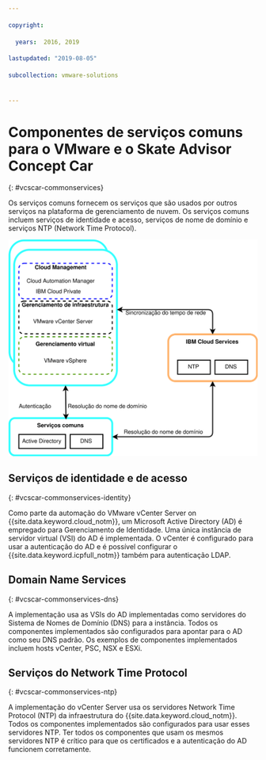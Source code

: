 ```yaml
---

copyright:

  years:  2016, 2019

lastupdated: "2019-08-05"

subcollection: vmware-solutions


---
```


# Componentes de serviços comuns para o VMware e o Skate Advisor Concept Car
{: #vcscar-commonservices}

Os serviços comuns fornecem os serviços que são usados por outros serviços na plataforma de gerenciamento de nuvem. Os serviços comuns incluem serviços de identidade e acesso, serviços de nome de domínio e serviços NTP (Network Time Protocol).

![Serviços comuns do {{site.data.keyword.icpfull_notm}}](../../images/vcscar-common-services.svg "Serviços comuns do {{site.data.keyword.icpfull_notm}}")

## Serviços de identidade e de acesso
{: #vcscar-commonservices-identity}

Como parte da automação do VMware vCenter Server on {{site.data.keyword.cloud_notm}}, um Microsoft Active Directory (AD) é
empregado para Gerenciamento de Identidade. Uma única instância de servidor virtual (VSI) do AD é implementada. O vCenter é configurado para usar a autenticação do AD e é possível configurar o {{site.data.keyword.icpfull_notm}} também para autenticação LDAP.

## Domain Name Services
{: #vcscar-commonservices-dns}

A implementação usa as VSIs do AD
implementadas como servidores do Sistema de Nomes de Domínio (DNS) para a instância. Todos os componentes implementados são configurados para apontar para o AD como seu
DNS padrão. Os exemplos de componentes implementados incluem hosts vCenter, PSC, NSX e ESXi.

## Serviços do Network Time Protocol
{: #vcscar-commonservices-ntp}

A implementação do vCenter Server usa os servidores Network Time Protocol (NTP) da infraestrutura do {{site.data.keyword.cloud_notm}}. Todos os componentes implementados são configurados para usar esses servidores NTP. Ter todos os componentes que usam os mesmos servidores NTP
é crítico para que os certificados e a autenticação do AD funcionem
corretamente.
